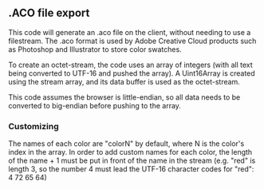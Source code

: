 ## .ACO file export
This code will generate an .aco file on the client, without needing to use a filestream. The .aco format is used by Adobe Creative Cloud products such as Photoshop and Illustrator to store color swatches.

To create an octet-stream, the code uses an array of integers (with all text being converted to UTF-16 and pushed the array). A Uint16Array is created using the stream array, and its data buffer is used as the octet-stream. 

This code assumes the browser is little-endian, so all data needs to be converted to big-endian before pushing to the array. 

### Customizing

The names of each color are "colorN" by default, where N is the color's index in the array. In order to add custom names for each color, the length of the name + 1 must be put in front of the name in the stream (e.g. "red" is length 3, so the number 4 must lead the UTF-16 character codes for "red": 4 72 65 64)
